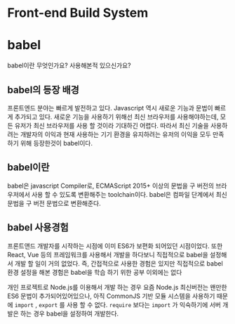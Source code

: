 # Front-end Build System

# babel

babel이란 무엇인가요? 사용해본적 있으신가요? 

## babel의 등장 배경

프론트엔드 분야는 빠르게 발전하고 있다. Javascript 역시 새로운 기능과 문법이 빠르게 추가되고 있다. 새로운 기능을 사용하기 위해선 최신 브라우저를 사용해야하는데, 모든 유저가 최신 브라우저를 사용 할 것이라 기대하긴 어렵다. 따라서 최신 기술을 사용하려는 개발자의 이익과 현재 사용하는 기기 환경을 유지하려는 유저의 이익을 모두 만족하기 위해 등장한것이 babel이다.

## babel이란

babel은 javascript Compiler로, ECMAScript 2015+ 이상의 문법을 구 버전의 브라우저에서 사용 할 수 있도록 변환해주는 toolchain이다. babel은 컴파일 단계에서 최신 문법을 구 버전 문법으로 변환해준다.

## babel 사용경험

프론트앤드 개발자를 시작하는 시점에 이미 ES6가 보편화 되어있던 시점이었다. 또한 React, Vue 등의 프레임워크를 사용해서 개발을 하다보니 직접적으로 babel을 설정해서 개발 할 일이 거의 없었다. 즉, 간접적으로 사용한 경험은 있지만 직접적으로 babel 환경 설정을 해본 경험은 babel을 학습 하기 위한 공부 이외에는 없다

개인 프로젝트로 Node.js를 이용해서 개발 하는 경우 요즘 Node.js 최신버전는 왠만한 ES6 문법이 추가되어있어있으나, 아직 CommonJS 기반 모듈 시스템을 사용하기 때문에 `import` , `export` 를 사용 할 수 없다. `require` 보다는 `import` 가 익숙하기에 서버 개발은 하는 경우 babel을 설정하여 개발한다.